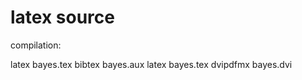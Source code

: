 # latex source
compilation:

latex bayes.tex 
bibtex bayes.aux 
latex bayes.tex 
dvipdfmx bayes.dvi
